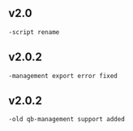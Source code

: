 ## v2.0
    -script rename
## v2.0.2
    -management export error fixed
## v2.0.2
    -old qb-management support added